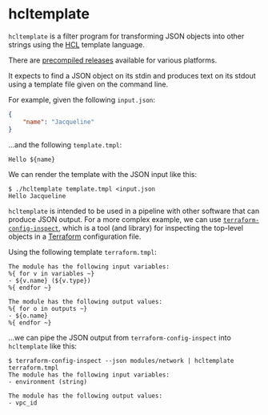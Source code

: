 # hcltemplate

`hcltemplate` is a filter program for transforming JSON objects into other
strings using the [HCL](https://hcl.readthedocs.io/) template language.

There are [precompiled releases](https://github.com/apparentlymart/hcltemplate/releases)
available for various platforms.

It expects to find a JSON object on its stdin and produces text on its stdout
using a template file given on the command line.

For example, given the following `input.json`:

```json
{
    "name": "Jacqueline"
}
```

...and the following `template.tmpl`:

```
Hello ${name}
```

We can render the template with the JSON input like this:

```
$ ./hcltemplate template.tmpl <input.json
Hello Jacqueline
```

`hcltemplate` is intended to be used in a pipeline with other software that
can produce JSON output. For a more complex example, we can use
[`terraform-config-inspect`](https://github.com/hashicorp/terraform-config-inspect),
which is a tool (and library) for inspecting the top-level objects in a
[Terraform](https://terraform.io/) configuration file.

Using the following template `terraform.tmpl`:

```
The module has the following input variables:
%{ for v in variables ~}
- ${v.name} (${v.type})
%{ endfor ~}

The module has the following output values:
%{ for o in outputs ~}
- ${o.name}
%{ endfor ~}
```

...we can pipe the JSON output from `terraform-config-inspect` into
`hcltemplate` like this:

```
$ terraform-config-inspect --json modules/network | hcltemplate terraform.tmpl 
The module has the following input variables:
- environment (string)

The module has the following output values:
- vpc_id
```
